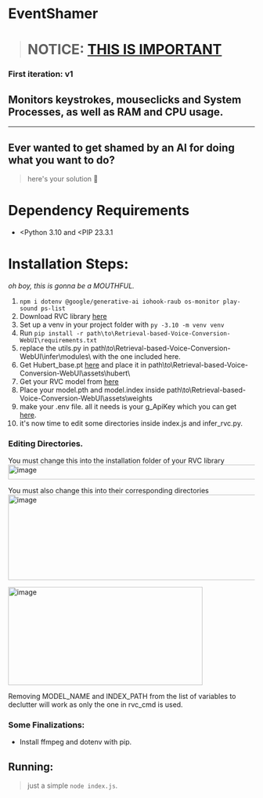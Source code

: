 # EventShamer
> # NOTICE: [THIS IS IMPORTANT](https://github.com/RVC-Project/Retrieval-based-Voice-Conversion-WebUI/tree/main) 
### First iteration: v1
## Monitors keystrokes, mouseclicks and System Processes, as well as RAM and CPU usage.
---
## Ever wanted to get shamed by an AI for doing what you want to do?
> here's your solution 🧨

# Dependency Requirements
- <Python 3.10 and <PIP 23.3.1

# Installation Steps:
*oh boy, this is gonna be a MOUTHFUL.*
1. `npm i dotenv @google/generative-ai iohook-raub os-monitor play-sound ps-list`
2. Download RVC library [here](https://github.com/RVC-Project/Retrieval-based-Voice-Conversion-WebUI/tree/main) 
3. Set up a venv in your project folder with `py -3.10 -m venv venv`
4. Run `pip install -r path\to\Retrieval-based-Voice-Conversion-WebUI\requirements.txt`
5. replace the utils.py in path\to\Retrieval-based-Voice-Conversion-WebUI\infer\modules\ with the one included here.
6. Get Hubert_base.pt [here](https://huggingface.co/lj1995/VoiceConversionWebUI/blob/main/hubert_base.pt) and place it in path\to\Retrieval-based-Voice-Conversion-WebUI\assets\hubert\
7. Get your RVC model from [here](https://www.weights.com/?isNewUser=true&callbackUrl=https%3A%2F%2Fwww.weights.com%2Fcreate%3FmodelId%3Dclmmvx9zy0035wsz75e22cow0)
8. Place your model.pth and model.index inside path\to\Retrieval-based-Voice-Conversion-WebUI\assets\weights
9. make your .env file. all it needs is your g_ApiKey which you can get [here](https://cloud.google.com/free?utm_source=google&utm_medium=cpc&utm_campaign=japac-PH-all-en-dr-BKWS-all-core-trial-EXA-dr-1710102&utm_content=text-ad-none-none-DEV_c-CRE_602400826262-ADGP_Hybrid+%7C+BKWS+-+EXA+%7C+Txt+-GCP-General-Core+Brand-KWID_43700071562408553-kwd-26415313501&userloc_1011174-network_g&utm_term=KW_google+cloud+platform&gclsrc=aw.ds&gad_source=1&gad_campaignid=12297519333&gclid=Cj0KCQjwkILEBhDeARIsAL--pjyvDquuDsY136JYciILCjjnrgIEkfOdQn7E2jEmvasefcS1LpOqH2kaAqqqEALw_wcB).
10. it's now time to edit some directories inside index.js and infer_rvc.py.

### Editing Directories.

You must change this into the installation folder of your RVC library
<img width="574" height="30" alt="image" src="https://github.com/user-attachments/assets/72f9c33b-2bfa-46ad-a884-af213bd458f5" />

You must also change this into their corresponding directories
<img width="856" height="174" alt="image" src="https://github.com/user-attachments/assets/5543e5aa-4643-475c-b201-552fea00cea5" />

<img width="397" height="200" alt="image" src="https://github.com/user-attachments/assets/8e54cbee-164e-4e4f-a175-d2745782ec59" />

Removing MODEL_NAME and INDEX_PATH from the list of variables to declutter will work as only the one in rvc_cmd is used.

### Some Finalizations:
- Install ffmpeg and dotenv with pip.

## Running:
> just a simple `node index.js`.
